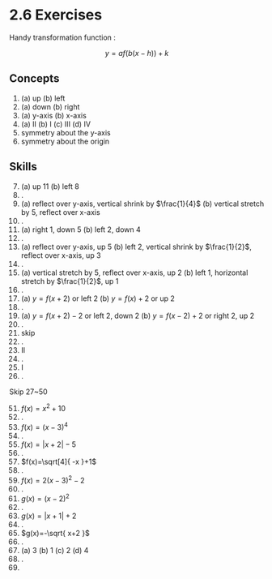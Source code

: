 # 2.6 Exercises

Handy transformation function :

$$
y=af(b(x-h))+k
$$

## Concepts

1. (a) up (b) left
2. (a) down (b) right
3. (a) y-axis (b) x-axis
4. (a) II (b) I (c) III (d) IV
5. symmetry about the y-axis
6. symmetry about the origin

## Skills

7. (a) up 11 (b) left 8
8. .
9. (a) reflect over y-axis, vertical shrink by $\frac{1}{4}$ (b) vertical stretch by $5$, reflect over x-axis
10. .
11. (a) right 1, down 5 (b) left 2, down 4
12. .
13. (a) reflect over y-axis, up 5 (b) left 2, vertical shrink by $\frac{1}{2}$, reflect over x-axis, up 3
14. .
15. (a) vertical stretch by 5, reflect over x-axis, up 2 (b) left 1, horizontal stretch by $\frac{1}{2}$, up 1
16. .
17. (a) $y=f(x+2)$ or left 2 (b) $y=f(x)+2$ or up 2
18. .
19. (a) $y=f(x+2)-2$ or left 2, down 2 (b) $y=f(x-2)+2$ or right 2, up 2
20. .
21. skip
22. .
23. II
24. .
25. I
26. .

Skip 27~50

51. $f(x)=x^2+10$
52. .
53. $f(x)=(x-3)^4$
54. .
55. $f(x)=\lvert x+2 \rvert-5$
56. .
57. $f(x)=\sqrt[4]{ -x }+1$
58. .
59. $f(x)=2(x-3)^2-2$
60. .
61. $g(x)=(x-2)^2$
62. .
63. $g(x)=\lvert x+1 \rvert+2$
64. .
65. $g(x)=-\sqrt{ x+2 }$
66. .
67. (a) 3 (b) 1 (c) 2 (d) 4
68. .
69. 